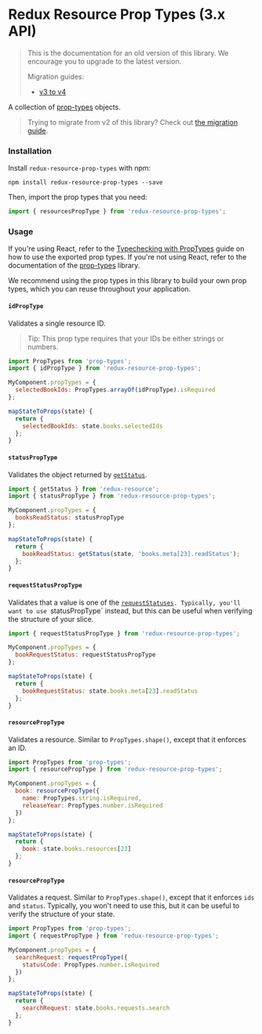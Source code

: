 # Redux Resource Prop Types (3.x API)

> This is the documentation for an old version of this library. We encourage you to upgrade
> to the latest version.
>
> Migration guides:
> - [v3 to v4](https://github.com/jamesplease/redux-resource/blob/master/packages/redux-resource-prop-types/docs/migration-guides/3-to-4.md)

A collection of [prop-types](https://github.com/facebook/prop-types) objects.

> Trying to migrate from v2 of this library? Check out
  [the migration guide](https://github.com/jmeas/redux-resource/blob/master/packages/redux-resource-prop-types/MIGRATING.md).

### Installation

Install `redux-resource-prop-types` with npm:

`npm install redux-resource-prop-types --save`

Then, import the prop types that you need:

```js
import { resourcesPropType } from 'redux-resource-prop-types';
```

### Usage

If you're using React, refer to the [Typechecking with
PropTypes](https://facebook.github.io/react/docs/typechecking-with-proptypes.html)
guide on how to use the exported prop types. If you're not using React, refer to the
documentation of the [prop-types](https://github.com/facebook/prop-types) library.

We recommend using the prop types in this library to build your own prop types, which
you can reuse throughout your application.

#### `idPropType`

Validates a single resource ID.

> Tip: This prop type requires that your IDs be either strings or numbers.

```js
import PropTypes from 'prop-types';
import { idPropType } from 'redux-resource-prop-types';

MyComponent.propTypes = {
  selectedBookIds: PropTypes.arrayOf(idPropType).isRequired
};

mapStateToProps(state) {
  return {
    selectedBookIds: state.books.selectedIds
  };
}
```

#### `statusPropType`

Validates the object returned by [`getStatus`](/docs/api-reference/get-status.md).

```js
import { getStatus } from 'redux-resource';
import { statusPropType } from 'redux-resource-prop-types';

MyComponent.propTypes = {
  booksReadStatus: statusPropType
};

mapStateToProps(state) {
  return {
    bookReadStatus: getStatus(state, 'books.meta[23].readStatus');
  };
}
```

#### `requestStatusPropType`

Validates that a value is one of the [`requestStatuses`](/docs/api-reference/request-statuses.md)`.
Typically, you'll want to use `statusPropType` instead, but this can be useful when verifying
the structure of your slice.

```js
import { requestStatusPropType } from 'redux-resource-prop-types';

MyComponent.propTypes = {
  bookRequestStatus: requestStatusPropType
};

mapStateToProps(state) {
  return {
    bookRequestStatus: state.books.meta[23].readStatus
  };
}
```

#### `resourcePropType`

Validates a resource. Similar to `PropTypes.shape()`, except that it enforces an ID.

```js
import PropTypes from 'prop-types';
import { resourcePropType } from 'redux-resource-prop-types';

MyComponent.propTypes = {
  book: resourcePropType({
    name: PropTypes.string.isRequired,
    releaseYear: PropTypes.number.isRequired
  })
};

mapStateToProps(state) {
  return {
    book: state.books.resources[23]
  };
}
```

#### `resourcePropType`

Validates a request. Similar to `PropTypes.shape()`, except that it enforces `ids`
and `status`. Typically, you won't need to use this, but it can be useful to verify
the structure of your state.

```js
import PropTypes from 'prop-types';
import { requestPropType } from 'redux-resource-prop-types';

MyComponent.propTypes = {
  searchRequest: requestPropType({
    statusCode: PropTypes.number.isRequired
  })
};

mapStateToProps(state) {
  return {
    searchRequest: state.books.requests.search
  };
}
```